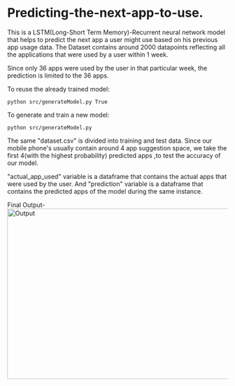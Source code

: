 # Predicting-the-next-app-to-use.

This is a LSTM(Long-Short Term Memory)-Recurrent neural network model that helps to predict the next app a user might use based on his previous app usage data.
The Dataset contains around 2000 datapoints reflecting all the applications that were used by a user within 1 week.

Since only 36 apps were used by the user in that particular week, the prediction is limited to the 36 apps.

To reuse the already trained model:

```python src/generateModel.py True```

To generate and train a new model:

```python src/generateModel.py```

The same "dataset.csv" is divided into training and test data.
Since our mobile phone's usually contain around 4 app suggestion space, we take the first 4(with the highest probability) predicted apps ,to test the accuracy of our model.

"actual_app_used" variable is a dataframe that contains the actual apps that were used by the user. And 
"prediction" variable is a dataframe that  contains the predicted apps of the model during the same instance.


Final Output-
<img src="https://github.com/SuvabBaral/LSTM-for-Predicting-the-next-app-to-use./blob/master/Output.png" width="800" height="390" title="Output">
